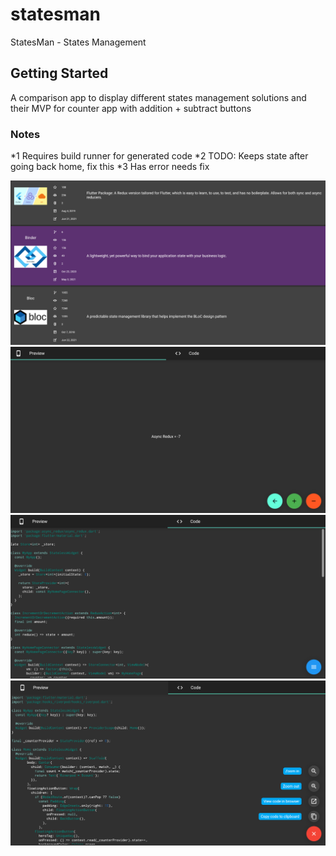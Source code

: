 # statesman

StatesMan - States Management

## Getting Started

A comparison app to display different states management solutions and their MVP for counter app with addition + subtract buttons

### Notes

*1 Requires build runner for generated code
*2 TODO: Keeps state after going back home, fix this
*3 Has error needs fix

![](https://github.com/Agondev/statesman/blob/master/github/ss1.png)
![](https://github.com/Agondev/statesman/blob/master/github/ss2.png)
![](https://github.com/Agondev/statesman/blob/master/github/ss3.png)
![](https://github.com/Agondev/statesman/blob/master/github/ss4.png)
